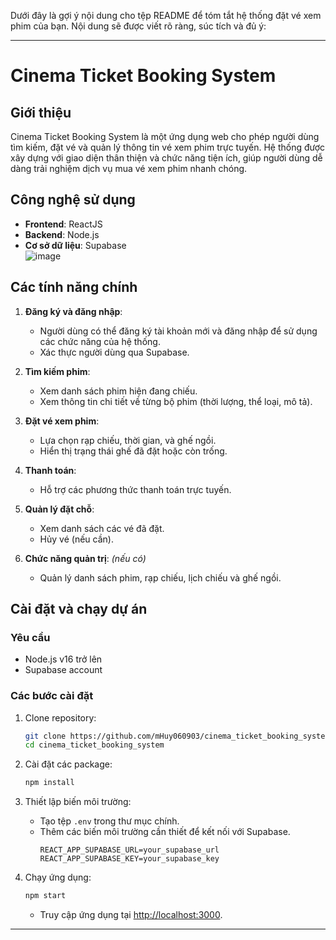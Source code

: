 Dưới đây là gợi ý nội dung cho tệp README để tóm tắt hệ thống đặt vé xem phim của bạn. Nội dung sẽ được viết rõ ràng, súc tích và đủ ý:  

---

# Cinema Ticket Booking System  

## Giới thiệu  
Cinema Ticket Booking System là một ứng dụng web cho phép người dùng tìm kiếm, đặt vé và quản lý thông tin vé xem phim trực tuyến. Hệ thống được xây dựng với giao diện thân thiện và chức năng tiện ích, giúp người dùng dễ dàng trải nghiệm dịch vụ mua vé xem phim nhanh chóng.  

## Công nghệ sử dụng  
- **Frontend**: ReactJS  
- **Backend**: Node.js  
- **Cơ sở dữ liệu**: Supabase  
![image](https://github.com/user-attachments/assets/c2a4a01e-7a94-445b-8a00-4cb519ad5781)

## Các tính năng chính  
1. **Đăng ký và đăng nhập**:  
   - Người dùng có thể đăng ký tài khoản mới và đăng nhập để sử dụng các chức năng của hệ thống.  
   - Xác thực người dùng qua Supabase.  

2. **Tìm kiếm phim**:  
   - Xem danh sách phim hiện đang chiếu.  
   - Xem thông tin chi tiết về từng bộ phim (thời lượng, thể loại, mô tả).  

3. **Đặt vé xem phim**:  
   - Lựa chọn rạp chiếu, thời gian, và ghế ngồi.  
   - Hiển thị trạng thái ghế đã đặt hoặc còn trống.  

4. **Thanh toán**:  
   - Hỗ trợ các phương thức thanh toán trực tuyến.  

5. **Quản lý đặt chỗ**:  
   - Xem danh sách các vé đã đặt.  
   - Hủy vé (nếu cần).  

6. **Chức năng quản trị**: *(nếu có)*  
   - Quản lý danh sách phim, rạp chiếu, lịch chiếu và ghế ngồi.  

## Cài đặt và chạy dự án  

### Yêu cầu  
- Node.js v16 trở lên  
- Supabase account  

### Các bước cài đặt  
1. Clone repository:  
   ```bash  
   git clone https://github.com/mHuy060903/cinema_ticket_booking_system.git  
   cd cinema_ticket_booking_system  
   ```  

2. Cài đặt các package:  
   ```bash  
   npm install  
   ```  

3. Thiết lập biến môi trường:  
   - Tạo tệp `.env` trong thư mục chính.  
   - Thêm các biến môi trường cần thiết để kết nối với Supabase.  
     ```env  
     REACT_APP_SUPABASE_URL=your_supabase_url  
     REACT_APP_SUPABASE_KEY=your_supabase_key  
     ```  

4. Chạy ứng dụng:  
   ```bash  
   npm start  
   ```  
   - Truy cập ứng dụng tại [http://localhost:3000](http://localhost:3000).  



---  

